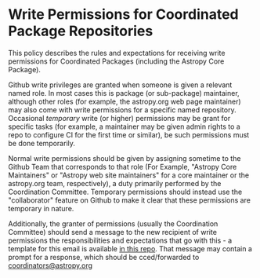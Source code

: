 # Write Permissions for Coordinated Package Repositories

This policy describes the rules and expectations for receiving write permissions for Coordinated Packages (including the Astropy Core Package).

Github write privileges are granted when someone is given a relevant named role. In most cases this is package (or sub-package) maintainer, although other roles (for example, the astropy.org web page maintainer) may also come with write permissions for a specific named repository.  Occasional *temporary* write (or higher) permissions may be grant for specific tasks (for example, a maintainer may be given admin rights to a repo to configure CI for the first time or similar), be such permissions must be done temporarily.

Normal write permissions should be given by assigning sometime to the Github Team that corresponds to that role (For Example, "Astropy Core Maintainers" or "Astropy web site maintainers" for a core maintainer or the astropy.org team, respectively), a duty primarily performed by the Coordination Committee.  Temporary permissions should instead use the "collaborator" feature on Github to make it clear that these permissions are temporary in nature.

Additionally, the granter of permissions (usually the Coordination Committee) should send a message to the new recipient of write permissions the responsibilities and expectations that go with this - a template for this email is available [in this repo](../messages/core_write_access.md). That message may contain a prompt for a response, which should be cced/forwarded to coordinators@astropy.org
